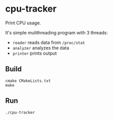 # cpu-tracker

Print CPU usage.

It's simple mulithreading program with 3 threads:
* `reader` reads data from `/proc/stat`
* `analyzer` analyzes the data
* `printer` prints output

## Build
```
cmake CMakeLists.txt
make
```

## Run

```
./cpu-tracker
```
